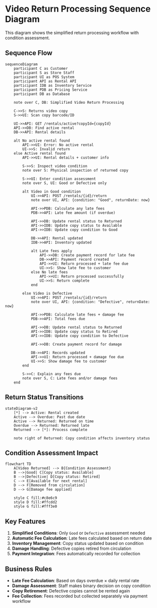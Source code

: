 # Video Return Processing Sequence Diagram

This diagram shows the simplified return processing workflow with condition assessment.

## Sequence Flow

```mermaid
sequenceDiagram
    participant C as Customer
    participant S as Store Staff
    participant UI as POS System
    participant API as Rental API
    participant IDB as Inventory Service
    participant PDB as Pricing Service
    participant DB as Database

    note over C, DB: Simplified Video Return Processing

    C->>S: Returns video copy
    S->>UI: Scan copy barcode/ID

    UI->>API: GET /rentals/active?copyId={copyId}
    API->>DB: Find active rental
    DB->>API: Rental details

    alt No active rental found
        API->>UI: Error: No active rental
        UI->>S: Invalid return
    else Active rental found
        API->>UI: Rental details + customer info

        S->>S: Inspect video condition
        note over S: Physical inspection of returned copy

        S->>UI: Enter condition assessment
        note over S, UI: Good or Defective only

        alt Video in Good condition
            UI->>API: POST /rentals/{id}/return
            note over UI, API: {condition: "Good", returnDate: now}

            API->>PDB: Calculate any late fees
            PDB->>API: Late fee amount (if overdue)

            API->>DB: Update rental status to Returned
            API->>IDB: Update copy status to Available
            API->>IDB: Update copy condition to Good

            DB->>API: Rental updated
            IDB->>API: Inventory updated

            alt Late fees apply
                API->>DB: Create payment record for late fee
                DB->>API: Payment record created
                API->>UI: Return processed + late fee due
                UI->>S: Show late fee to customer
            else No late fees
                API->>UI: Return processed successfully
                UI->>S: Return complete
            end

        else Video is Defective
            UI->>API: POST /rentals/{id}/return
            note over UI, API: {condition: "Defective", returnDate: now}

            API->>PDB: Calculate late fees + damage fee
            PDB->>API: Total fees due

            API->>DB: Update rental status to Returned
            API->>IDB: Update copy status to Retired
            API->>IDB: Update copy condition to Defective

            API->>DB: Create payment record for damage

            DB->>API: Records updated
            API->>UI: Return processed + damage fee due
            UI->>S: Show damage fee to customer
        end

        S->>C: Explain any fees due
        note over S, C: Late fees and/or damage fees
    end
```

## Return Status Transitions

```mermaid
stateDiagram-v2
    [*] --> Active: Rental created
    Active --> Overdue: Past due date
    Active --> Returned: Returned on time
    Overdue --> Returned: Returned late
    Returned --> [*]: Process complete

    note right of Returned: Copy condition affects inventory status
```

## Condition Assessment Impact

```mermaid
flowchart TD
    A[Video Returned] --> B{Condition Assessment}
    B -->|Good| C[Copy status: Available]
    B -->|Defective| D[Copy status: Retired]
    C --> E[Available for next rental]
    D --> F[Removed from circulation]
    D --> G[Damage fee applied]

    style C fill:#c8e6c9
    style D fill:#ffcdd2
    style G fill:#fff3e0
```

## Key Features

1. **Simplified Conditions**: Only `Good` or `Defective` assessment needed
2. **Automatic Fee Calculation**: Late fees calculated based on return date
3. **Inventory Management**: Copy status updated based on condition
4. **Damage Handling**: Defective copies retired from circulation
5. **Payment Integration**: Fees automatically recorded for collection

## Business Rules

- **Late Fee Calculation**: Based on days overdue × daily rental rate
- **Damage Assessment**: Staff makes binary decision on copy condition
- **Copy Retirement**: Defective copies cannot be rented again
- **Fee Collection**: Fees recorded but collected separately via payment workflow
